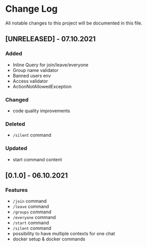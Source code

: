 # Change Log
All notable changes to this project will be documented in this file.
 
## [UNRELEASED] - 07.10.2021
### Added
- Inline Query for join/leave/everyone
- Group name validator
- Banned users env
- Access validator
- ActionNotAllowedException

### Changed
- code quality improvements

### Deleted
- `/silent` command

### Updated
- start command content
## [0.1.0] - 06.10.2021
### Features
- `/join` command
- `/leave` command
- `/groups` command
- `/everyone` command
- `/start` command
- `/silent` command
- possibility to have multiple contexts for one chat
- docker setup & docker commands